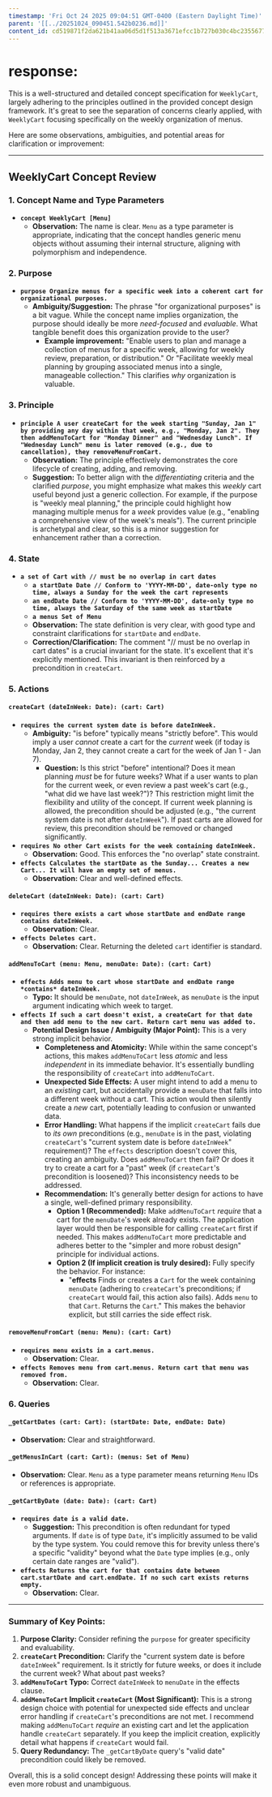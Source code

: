```yaml
---
timestamp: 'Fri Oct 24 2025 09:04:51 GMT-0400 (Eastern Daylight Time)'
parent: '[[../20251024_090451.542b0236.md]]'
content_id: cd519871f2da621b41aa06d5d1f513a3671efcc1b727b030c4bc2355677e2c34
---
```


# response:

This is a well-structured and detailed concept specification for `WeeklyCart`, largely adhering to the principles outlined in the provided concept design framework. It's great to see the separation of concerns clearly applied, with `WeeklyCart` focusing specifically on the weekly organization of menus.

Here are some observations, ambiguities, and potential areas for clarification or improvement:

***

## WeeklyCart Concept Review

### 1. Concept Name and Type Parameters

* **`concept WeeklyCart [Menu]`**
  * **Observation:** The name is clear. `Menu` as a type parameter is appropriate, indicating that the concept handles generic menu objects without assuming their internal structure, aligning with polymorphism and independence.

### 2. Purpose

* **`purpose Organize menus for a specific week into a coherent cart for organizational purposes.`**
  * **Ambiguity/Suggestion:** The phrase "for organizational purposes" is a bit vague. While the concept name implies organization, the purpose should ideally be more *need-focused* and *evaluable*. What tangible benefit does this organization provide to the user?
    * **Example improvement:** "Enable users to plan and manage a collection of menus for a specific week, allowing for weekly review, preparation, or distribution." Or "Facilitate weekly meal planning by grouping associated menus into a single, manageable collection." This clarifies *why* organization is valuable.

### 3. Principle

* **`principle A user createCart for the week starting "Sunday, Jan 1" by providing any day within that week, e.g., "Monday, Jan 2". They then addMenuToCart for "Monday Dinner" and "Wednesday Lunch". If "Wednesday Lunch" menu is later removed (e.g., due to cancellation), they removeMenuFromCart.`**
  * **Observation:** The principle effectively demonstrates the core lifecycle of creating, adding, and removing.
  * **Suggestion:** To better align with the *differentiating* criteria and the clarified *purpose*, you might emphasize what makes this *weekly* cart useful beyond just a generic collection. For example, if the purpose is "weekly meal planning," the principle could highlight how managing multiple menus for a *week* provides value (e.g., "enabling a comprehensive view of the week's meals"). The current principle is archetypal and clear, so this is a minor suggestion for enhancement rather than a correction.

### 4. State

* **`a set of Cart with // must be no overlap in cart dates`**
  * **`a startDate Date // Conform to 'YYYY-MM-DD', date-only type no time, always a Sunday for the week the cart represents`**
  * **`an endDate Date // Conform to 'YYYY-MM-DD', date-only type no time, always the Saturday of the same week as startDate`**
  * **`a menus Set of Menu`**
  * **Observation:** The state definition is very clear, with good type and constraint clarifications for `startDate` and `endDate`.
  * **Correction/Clarification:** The comment "// must be no overlap in cart dates" is a crucial invariant for the state. It's excellent that it's explicitly mentioned. This invariant is then reinforced by a precondition in `createCart`.

### 5. Actions

#### `createCart (dateInWeek: Date): (cart: Cart)`

* **`requires the current system date is before dateInWeek.`**
  * **Ambiguity:** "is before" typically means "strictly before". This would imply a user *cannot* create a cart for the *current* week (if today is Monday, Jan 2, they cannot create a cart for the week of Jan 1 - Jan 7).
    * **Question:** Is this strict "before" intentional? Does it mean planning *must* be for future weeks? What if a user wants to plan for the current week, or even review a past week's cart (e.g., "what did we have last week?")? This restriction might limit the flexibility and utility of the concept. If current week planning is allowed, the precondition should be adjusted (e.g., "the current system date is not after `dateInWeek`"). If past carts are allowed for review, this precondition should be removed or changed significantly.
* **`requires No other Cart exists for the week containing dateInWeek.`**
  * **Observation:** Good. This enforces the "no overlap" state constraint.
* **`effects Calculates the startDate as the Sunday... Creates a new Cart... It will have an empty set of menus.`**
  * **Observation:** Clear and well-defined effects.

#### `deleteCart (dateInWeek: Date): (cart: Cart)`

* **`requires there exists a cart whose startDate and endDate range contains dateInWeek.`**
  * **Observation:** Clear.
* **`effects Deletes cart.`**
  * **Observation:** Clear. Returning the deleted `cart` identifier is standard.

#### `addMenuToCart (menu: Menu, menuDate: Date): (cart: Cart)`

* **`effects Adds menu to cart whose startDate and endDate range *contains* dateInWeek.`**
  * **Typo:** It should be `menuDate`, not `dateInWeek`, as `menuDate` is the input argument indicating which week to target.
* **`effects If such a cart doesn't exist, a createCart for that date and then add menu to the new cart. Return cart menu was added to.`**
  * **Potential Design Issue / Ambiguity (Major Point):** This is a very strong implicit behavior.
    * **Completeness and Atomicity:** While within the same concept's actions, this makes `addMenuToCart` less *atomic* and less *independent* in its immediate behavior. It's essentially bundling the responsibility of `createCart` into `addMenuToCart`.
    * **Unexpected Side Effects:** A user might intend to add a menu to an *existing* cart, but accidentally provide a `menuDate` that falls into a different week without a cart. This action would then silently create a *new* cart, potentially leading to confusion or unwanted data.
    * **Error Handling:** What happens if the implicit `createCart` fails due to *its own* preconditions (e.g., `menuDate` is in the past, violating `createCart`'s "current system date is before `dateInWeek`" requirement)? The `effects` description doesn't cover this, creating an ambiguity. Does `addMenuToCart` then fail? Or does it try to create a cart for a "past" week (if `createCart`'s precondition is loosened)? This inconsistency needs to be addressed.
    * **Recommendation:** It's generally better design for actions to have a single, well-defined primary responsibility.
      * **Option 1 (Recommended):** Make `addMenuToCart` *require* that a cart for the `menuDate`'s week already exists. The application layer would then be responsible for calling `createCart` first if needed. This makes `addMenuToCart` more predictable and adheres better to the "simpler and more robust design" principle for individual actions.
      * **Option 2 (If implicit creation is truly desired):** Fully specify the behavior. For instance:
        * "**effects** Finds or creates a `Cart` for the week containing `menuDate` (adhering to `createCart`'s preconditions; if `createCart` would fail, this action also fails). Adds `menu` to that `Cart`. Returns the `Cart`." This makes the behavior explicit, but still carries the side effect risk.

#### `removeMenuFromCart (menu: Menu): (cart: Cart)`

* **`requires menu exists in a cart.menus.`**
  * **Observation:** Clear.
* **`effects Removes menu from cart.menus. Return cart that menu was removed from.`**
  * **Observation:** Clear.

### 6. Queries

#### `_getCartDates (cart: Cart): (startDate: Date, endDate: Date)`

* **Observation:** Clear and straightforward.

#### `_getMenusInCart (cart: Cart): (menus: Set of Menu)`

* **Observation:** Clear. `Menu` as a type parameter means returning `Menu` IDs or references is appropriate.

#### `_getCartByDate (date: Date): (cart: Cart)`

* **`requires date is a valid date.`**
  * **Suggestion:** This precondition is often redundant for typed arguments. If `date` is of type `Date`, it's implicitly assumed to be valid by the type system. You could remove this for brevity unless there's a specific "validity" beyond what the `Date` type implies (e.g., only certain date ranges are "valid").
* **`effects Returns the cart for that contains date between cart.startDate and cart.endDate. If no such cart exists returns empty.`**
  * **Observation:** Clear.

***

### Summary of Key Points:

1. **Purpose Clarity:** Consider refining the `purpose` for greater specificity and evaluability.
2. **`createCart` Precondition:** Clarify the "current system date is before `dateInWeek`" requirement. Is it strictly for future weeks, or does it include the current week? What about past weeks?
3. **`addMenuToCart` Typo:** Correct `dateInWeek` to `menuDate` in the effects clause.
4. **`addMenuToCart` Implicit `createCart` (Most Significant):** This is a strong design choice with potential for unexpected side effects and unclear error handling if `createCart`'s preconditions are not met. I recommend making `addMenuToCart` *require* an existing cart and let the application handle `createCart` separately. If you keep the implicit creation, explicitly detail what happens if `createCart` would fail.
5. **Query Redundancy:** The `_getCartByDate` query's "valid date" precondition could likely be removed.

Overall, this is a solid concept design! Addressing these points will make it even more robust and unambiguous.
